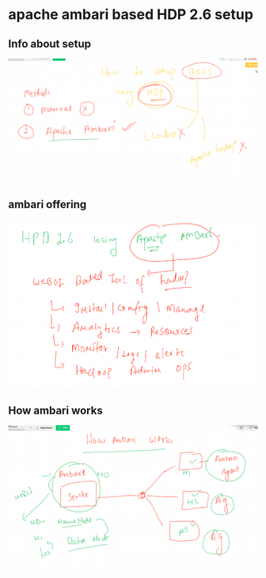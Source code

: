 # apache ambari based HDP 2.6 setup

## Info about  setup

<img src="info.png">

## ambari offering 

<img src="ambari.png">

## How ambari works 

<img src="works.png">
